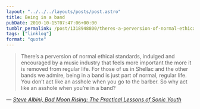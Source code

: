 ```yaml
---
layout: "../../../layouts/posts/post.astro"
title: Being in a band
pubDate: 2010-10-15T07:47:06+00:00
tumblr_permalink: /post/1318948800/theres-a-perversion-of-normal-ethical-standards
tags: ["linklog"]
format: "quote"
---
```


> There&rsquo;s a perversion of normal ethical standards, indulged and encouraged by a music industry that feels more important the more it is removed from regular life. For those of us in Shellac and the other bands we admire, being in a band is just part of normal, regular life. You don&rsquo;t act like an asshole when you go to the barber. So why act like an asshole when you&rsquo;re in a band?

— <cite>[Steve Albini, _Bad Moon Rising: The Practical Lessons of Sonic Youth_](https://pitchfork.com/features/article/7871-bad-moon-rising-the-practical-lessons-of-sonic-youth/)</cite>
